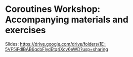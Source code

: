 # Coroutines Workshop: Accompanying materials and exercises

Slides: https://drive.google.com/drive/folders/1E-5VF5iFdlBAB6qcbFIydEtq4Xcv6eWD?usp=sharing
